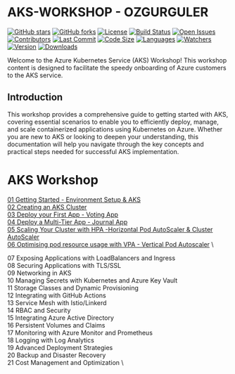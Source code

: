 # AKS-WORKSHOP - OZGURGULER 

[![GitHub stars](https://img.shields.io/github/stars/ozgurgulerx/aks-workshop)](https://github.com/ozgurgulerx/aks-workshop/stargazers)
[![GitHub forks](https://img.shields.io/github/forks/ozgurgulerx/aks-workshop)](https://github.com/ozgurgulerx/aks-workshop/network)
[![License](https://img.shields.io/github/license/ozgurgulerx/aks-workshop)](https://github.com/ozgurgulerx/aks-workshop/blob/main/LICENSE)
[![Build Status](https://img.shields.io/github/actions/workflow/status/ozgurgulerx/aks-workshop/your-workflow.yml?branch=main)](https://github.com/ozgurgulerx/aks-workshop/actions)
[![Open Issues](https://img.shields.io/github/issues/ozgurgulerx/aks-workshop)](https://github.com/ozgurgulerx/aks-workshop/issues)
[![Contributors](https://img.shields.io/github/contributors/ozgurgulerx/aks-workshop)](https://github.com/ozgurgulerx/aks-workshop/graphs/contributors)
[![Last Commit](https://img.shields.io/github/last-commit/ozgurgulerx/aks-workshop)](https://github.com/ozgurgulerx/aks-workshop/commits/main)
[![Code Size](https://img.shields.io/github/languages/code-size/ozgurgulerx/aks-workshop)](https://github.com/ozgurgulerx/aks-workshop)
[![Languages](https://img.shields.io/github/languages/top/ozgurgulerx/aks-workshop)](https://github.com/ozgurgulerx/aks-workshop)
[![Watchers](https://img.shields.io/github/watchers/ozgurgulerx/aks-workshop?style=social)](https://github.com/ozgurgulerx/aks-workshop/watchers)
[![Version](https://img.shields.io/github/v/release/ozgurgulerx/aks-workshop?include_prereleases)](https://github.com/ozgurgulerx/aks-workshop/releases)
[![Downloads](https://img.shields.io/github/downloads/ozgurgulerx/aks-workshop/total)](https://github.com/ozgurgulerx/aks-workshop/releases)

Welcome to the Azure Kubernetes Service (AKS) Workshop! This workshop content is designed to facilitate the speedy onboarding of Azure customers to the AKS service.

## Introduction
This workshop provides a comprehensive guide to getting started with AKS, covering essential scenarios to enable you to efficiently deploy, manage, and scale containerized applications using Kubernetes on Azure. Whether you are new to AKS or looking to deepen your understanding, this documentation will help you navigate through the key concepts and practical steps needed for successful AKS implementation.



# AKS Workshop 

[01 Getting Started - Environment Setup & AKS](./labs/01GettingStarted.md) \
[02 Creating an AKS Cluster](./labs/02Create-an-AKS-Cluster.md) \
[03 Deploy your First App - Voting App](./labs/03Deploy-first-app.md) \
[04 Deploy a Multi-Tier App - Journal App](./labs/04AppDeployment.md) \
[05 Scaling Your Cluster with HPA -Horizontal Pod AutoScaler & Cluster AutoScaler](./labs/05Scaling.md) \
[06 Optimising pod resource usage with VPA - Vertical Pod Autoscaler](./labs/06VPA.md) \

07 Exposing Applications with LoadBalancers and Ingress \
08 Securing Applications with TLS/SSL \
09 Networking in AKS \
10 Managing Secrets with Kubernetes and Azure Key Vault \
11 Storage Classes and Dynamic Provisioning \
12 Integrating with GitHub Actions \
13 Service Mesh with Istio/Linkerd \
14 RBAC and Security \
15 Integrating Azure Active Directory \
16 Persistent Volumes and Claims \
17 Monitoring with Azure Monitor and Prometheus \
18 Logging with Log Analytics  \
19 Advanced Deployment Strategies \
20 Backup and Disaster Recovery \
21 Cost Management and Optimization \




